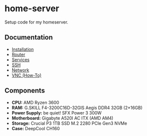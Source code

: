 # home-server

Setup code for my homeserver.

## Documentation

- [Installation](docs/installation.md)
- [Router](docs/router.md)
- [Services](docs/services.md)
- [SSH](docs/ssh.md)
- [Network](docs/network.md)
- [VNC (How-To)](docs/howto/vnc.md)

## Components

- **CPU:** AMD Ryzen 3600
- **RAM:** G.SKILL F4-3200C16D-32GIS Aegis DDR4 32GB (2×16GB)
- **Power Supply:** be quiet! SFX Power 3 300W
- **Motherboard:** Gigabyte A520I AC ITX (AMD AM4)
- **Storage:** Crucial P3 1TB SSD M.2 2280 PCIe Gen3 NVMe
- **Case:** DeepCool CH160
